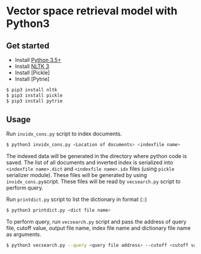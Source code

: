 # Vector space retrieval model with Python3

## Get started

- Install [Python 3.5+](https://www.python.org/)
- Install [NLTK 3](http://www.nltk.org/)
- Install [Pickle]
- Install [Pytrie]

```bash
$ pip3 install nltk
$ pip3 install pickle
$ pip3 install pytrie
```

## Usage

Run `invidx_cons.py` script to index documents.

```bash
$ python3 invidx_cons.py <Location of documents> <indexfile name>
```

The indexed data will be generated in the directory where python code is saved. The list of all documents and inverted index is serialized into `<indexfile name>.dict` and `<indexfile name>.idx` files (using `pickle` serializer module). These files will be generated by using `invidx_cons.py`script. These files will be read by `vecsearch.py` script to perform query.


Run `printdict.py` script to list the dictionary in format (<indexterm>:<df>:<offset-to-its-postingslist-in-idx-file>)

```bash
$ python3 printdict.py <dict file name>
```

To perform query, run `vecsearch.py` script and pass the address of query file, cutoff value, output file name, index file name and dictionary file name as arguments.

```bash
$ python3 vecsearch.py --query <query file address> --cutoff <cutoff value> --output <output file name> --index <index file name> --dict <dictionary file name>
```